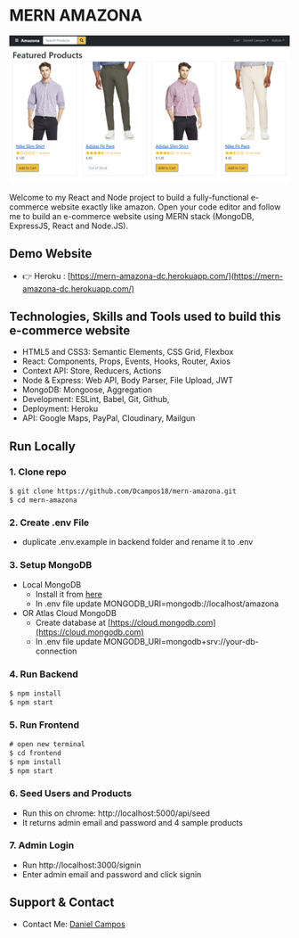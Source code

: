 # MERN AMAZONA

![amazona](/frontend/public/images/amazona.jpg)

Welcome to my React and Node project to build a fully-functional e-commerce website exactly like amazon. Open your code editor and follow me to build an e-commerce website using MERN stack (MongoDB, ExpressJS, React and Node.JS).

## Demo Website

- 👉 Heroku : [https://mern-amazona-dc.herokuapp.com/](https://mern-amazona-dc.herokuapp.com/)

## Technologies, Skills and Tools used to build this e-commerce website

- HTML5 and CSS3: Semantic Elements, CSS Grid, Flexbox
- React: Components, Props, Events, Hooks, Router, Axios
- Context API: Store, Reducers, Actions
- Node & Express: Web API, Body Parser, File Upload, JWT
- MongoDB: Mongoose, Aggregation
- Development: ESLint, Babel, Git, Github,
- Deployment: Heroku
- API: Google Maps, PayPal, Cloudinary, Mailgun

## Run Locally

### 1. Clone repo

```
$ git clone https://github.com/Dcampos18/mern-amazona.git
$ cd mern-amazona
```

### 2. Create .env File

- duplicate .env.example in backend folder and rename it to .env

### 3. Setup MongoDB

- Local MongoDB
  - Install it from [here](https://www.mongodb.com/try/download/community)
  - In .env file update MONGODB_URI=mongodb://localhost/amazona
- OR Atlas Cloud MongoDB
  - Create database at [https://cloud.mongodb.com](https://cloud.mongodb.com)
  - In .env file update MONGODB_URI=mongodb+srv://your-db-connection

### 4. Run Backend

```
$ npm install
$ npm start
```

### 5. Run Frontend

```
# open new terminal
$ cd frontend
$ npm install
$ npm start
```

### 6. Seed Users and Products

- Run this on chrome: http://localhost:5000/api/seed
- It returns admin email and password and 4 sample products

### 7. Admin Login

- Run http://localhost:3000/signin
- Enter admin email and password and click signin

## Support & Contact

- Contact Me: [Daniel Campos](mailto:daniel.campos18@outlook.es)
